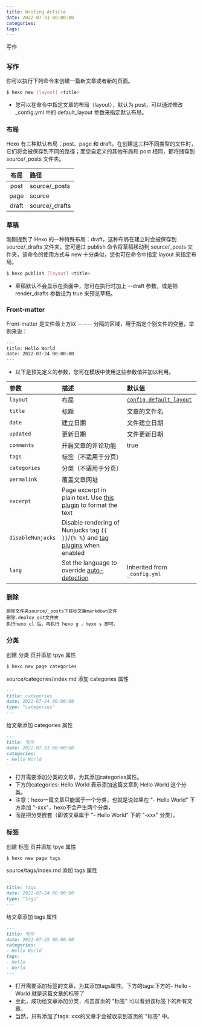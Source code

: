 ```yaml
---
title: Writing Article
date: 2022-07-31 00:00:00
categories:
tags:
---
```

写作
<!-- more -->

## 
### 写作

你可以执行下列命令来创建一篇新文章或者新的页面。
``` bash
$ hexo new [layout] <title>
```
- 您可以在命令中指定文章的布局（layout），默认为 post，可以通过修改 _config.yml 中的 default_layout 参数来指定默认布局。

### 布局

Hexo 有三种默认布局：post、page 和 draft。在创建这三种不同类型的文件时，它们将会被保存到不同的路径；而您自定义的其他布局和 post 相同，都将储存到 source/_posts 文件夹。

|  布局   | 路径    |
|:---:|:----|
|  post   | source/_posts    |
|  page   | source    |
|  draft   | source/_drafts    |



### 草稿

刚刚提到了 Hexo 的一种特殊布局：draft，这种布局在建立时会被保存到 source/_drafts 文件夹，您可通过 publish 命令将草稿移动到 source/_posts 文件夹，该命令的使用方式与 new 十分类似，您也可在命令中指定 layout 来指定布局。
``` bash
$ hexo publish [layout] <title>
```
- 草稿默认不会显示在页面中，您可在执行时加上 --draft 参数，或是把 render_drafts 参数设为 true 来预览草稿。

### Front-matter

Front-matter 是文件最上方以 ------ 分隔的区域，用于指定个别文件的变量，举例来说：
``` bash
---
title: Hello World
date: 2022-07-24 00:00:00
---
```
- 以下是预先定义的参数，您可在模板中使用这些参数值并加以利用。

| 参数              | 描述                                                         | 默认值                                                       |
| :---------------- | :----------------------------------------------------------- | :----------------------------------------------------------- |
| `layout`          | 布局                                                         | [`config.default_layout`](https://hexo.io/zh-cn/docs/configuration#文章) |
| `title`           | 标题                                                         | 文章的文件名                                                 |
| `date`            | 建立日期                                                     | 文件建立日期                                                 |
| `updated`         | 更新日期                                                     | 文件更新日期                                                 |
| `comments`        | 开启文章的评论功能                                           | true                                                         |
| `tags`            | 标签（不适用于分页）                                         |                                                              |
| `categories`      | 分类（不适用于分页）                                         |                                                              |
| `permalink`       | 覆盖文章网址                                                 |                                                              |
| `excerpt`         | Page excerpt in plain text. Use [this plugin](https://hexo.io/docs/tag-plugins#Post-Excerpt) to format the text |                                                              |
| `disableNunjucks` | Disable rendering of Nunjucks tag `{{ }}`/`{% %}` and [tag plugins](https://hexo.io/docs/tag-plugins) when enabled |                                                              |
| `lang`            | Set the language to override [auto-detection](https://hexo.io/docs/internationalization#Path) | Inherited from `_config.yml`                                 |

### 删除
```
删除文件夹source/_posts下目标文章markdown文件
删除.deploy_git文件夹
执行hexo cl 后，再执行 hexo g ，hexo s 即可。
```


### 分类

创建 分类 页并添加 tpye 属性
``` bash
$ hexo new page categories
```

source/categories/index.md 添加 categories 属性
``` md
---
title: categories
date: 2022-07-24 00:00:00
type: "categories"
---
```

给文章添加 categories 属性
``` md
---
title: 写作
date: 2022-07-31 00:00:00
categories:
- Hello World
---
```

- 打开需要添加分类的文章，为其添加categories属性。
- 下方的categories: Hello World 表示添加这篇文章到 Hello World 这个分类。
- 注意：hexo一篇文章只能属于一个分类，也就是说如果在 "- Hello World" 下方添加 "-xxx"，hexo不会产生两个分类，
- 而是把分类嵌套（即该文章属于 "- Hello World" 下的 "-xxx" 分类）。

### 标签

创建 标签 页并添加 tpye 属性
``` bash
$ hexo new page tags
```

source/tags/index.md 添加 tags 属性
``` md
---
title: tags
date: 2022-07-24 00:00:00
type: "tags"
---
```

给文章添加 tags 属性
``` md
---
title: 写作
date: 2022-07-25 00:00:00
categories:
- Hello World
tags:
- Hello 
- World
---
```

- 打开需要添加标签的文章，为其添加tags属性。下方的tags:下方的- Hello - World 就是这篇文章的标签了
- 至此，成功给文章添加分类，点击首页的 "标签" 可以看到该标签下的所有文章。
- 当然，只有添加了tags: xxx的文章才会被收录到首页的 "标签" 中。